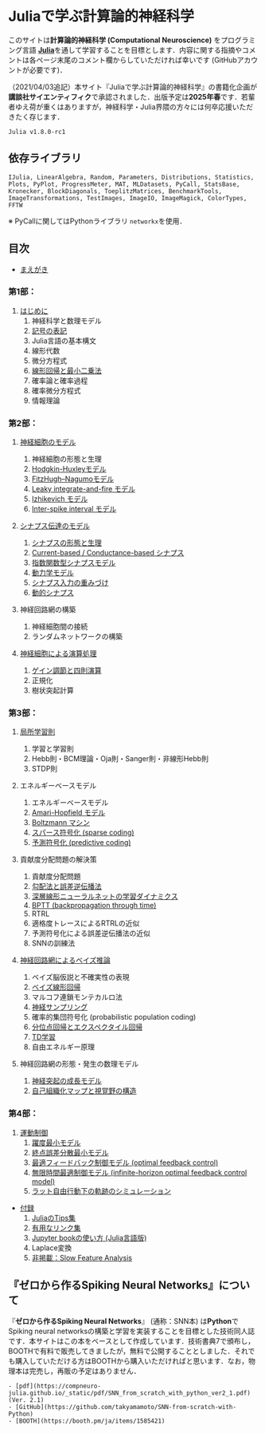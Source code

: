 # Juliaで学ぶ計算論的神経科学

このサイトは**計算論的神経科学 (Computational Neuroscience)** をプログラミング言語 [**Julia**](https://julialang.org/)を通して学習することを目標とします．内容に関する指摘やコメントは各ページ末尾のコメント欄からしていただければ幸いです (GitHubアカウントが必要です)．

（2021/04/03追記）本サイト『Juliaで学ぶ計算論的神経科学』の書籍化企画が**講談社サイエンティフィク**で承認されました．出版予定は**2025年春**です．若輩者ゆえ荷が重くはありますが，神経科学・Julia界隈の方々には何卒応援いただきたく存じます．

```{admonition} 記事で使用しているJuliaのバージョン
Julia v1.8.0-rc1
```

## 依存ライブラリ
`IJulia, LinearAlgebra, Random, Parameters, Distributions, Statistics, Plots, PyPlot, ProgressMeter, MAT, MLDatasets, PyCall, StatsBase, Kronecker, BlockDiagonals, ToeplitzMatrices, BenchmarkTools, ImageTransformations, TestImages, ImageIO, ImageMagick, ColorTypes, FFTW`

※ PyCallに関してはPythonライブラリ `networkx`を使用．

## 目次
- [まえがき](https://compneuro-julia.github.io/intro.html)

### 第1部：
1. [はじめに](https://compneuro-julia.github.io/introduction/intro.html)
    1. 神経科学と数理モデル
	1. [記号の表記](https://compneuro-julia.github.io/introduction/notation.html)
    1. Julia言語の基本構文
    2. 線形代数
    3. 微分方程式
    4. [線形回帰と最小二乗法](https://compneuro-julia.github.io/appendix/linear-regression.html)
    5. 確率論と確率過程
    6. 確率微分方程式
    7. 情報理論

### 第2部：
1. [神経細胞のモデル](https://compneuro-julia.github.io/neuron-model/intro.html)
    1. 神経細胞の形態と生理
	1. [Hodgkin-Huxleyモデル](https://compneuro-julia.github.io/neuron-model/hodgkin-huxley.html)
	1. [FitzHugh–Nagumoモデル](https://compneuro-julia.github.io/neuron-model/fhn.html)
	1. [Leaky integrate-and-fire モデル](https://compneuro-julia.github.io/neuron-model/lif.html)
	1. [Izhikevich モデル](https://compneuro-julia.github.io/neuron-model/izhikevich.html)
	1. [Inter-spike interval モデル](https://compneuro-julia.github.io/neuron-model/isi.html)

1. [シナプス伝達のモデル](https://compneuro-julia.github.io/synapse-model/intro.html)
	1. [シナプスの形態と生理](https://compneuro-julia.github.io/synapse-model/synapse.html)
	1. [Current-based / Conductance-based シナプス](https://compneuro-julia.github.io/synapse-model/current-conductance-synapse.html)
	1. [指数関数型シナプスモデル](https://compneuro-julia.github.io/synapse-model/expo-synapse.html)
	1. [動力学モデル](https://compneuro-julia.github.io/synapse-model/kinetic-synapse.html)
	1. [シナプス入力の重みづけ](https://compneuro-julia.github.io/synapse-model/synaptic-weighted.html)
	1. [動的シナプス](https://compneuro-julia.github.io/synapse-model/dynamical-synapses.html)

1. 神経回路網の構築
    1. 神経細胞間の接続
    1. ランダムネットワークの構築

1. [神経細胞による演算処理](https://compneuro-julia.github.io/neuronal-computation/intro.html)
	1. [ゲイン調節と四則演算](https://compneuro-julia.github.io/neuronal-computation/neuronal-arithmetic.html)
    1. 正規化
    1. 樹状突起計算

### 第3部：
1. [局所学習則](https://compneuro-julia.github.io/learning-rule/intro.html)
    1. 学習と学習則
    2. Hebb則・BCM理論・Oja則・Sanger則・非線形Hebb則
    3. STDP則

2. エネルギーベースモデル
	1. エネルギーベースモデル
	2. [Amari-Hopfield モデル](https://compneuro-julia.github.io/associative-memory-model/amari-hopfield-model.html) 
    1. [Boltzmann マシン](https://compneuro-julia.github.io/associative-memory-model/boltzmann-machine.html) 
    2. [スパース符号化 (sparse coding)](https://compneuro-julia.github.io/bayesian-brain/sparse-coding.html)
    3. [予測符号化 (predictive coding)](https://compneuro-julia.github.io/bayesian-brain/predictive-coding.html)
   
3. 貢献度分配問題の解決策
    1. 貢献度分配問題
	1. [勾配法と誤差逆伝播法](https://compneuro-julia.github.io/learning-rule/backpropagation-zipser-andersen.html)
    1. [深層線形ニューラルネットの学習ダイナミクス](https://compneuro-julia.github.io/learning-rule/linear-network-learning-dynamics.html)
	1. [BPTT (backpropagation through time)](https://compneuro-julia.github.io/learning-rule/bptt.html)
    1. RTRL
    1. 適格度トレースによるRTRLの近似
    1. 予測符号化による誤差逆伝播法の近似
    1. SNNの訓練法

4. [神経回路網によるベイズ推論](https://compneuro-julia.github.io/bayesian-brain/intro.html)
    1. ベイズ脳仮説と不確実性の表現
    2. [ベイズ線形回帰](https://compneuro-julia.github.io/appendix/bayesian-linear-regression.html)
    3. マルコフ連鎖モンテカルロ法
    4. [神経サンプリング](https://compneuro-julia.github.io/bayesian-brain/gaussian-scale-mixture.html)
    5. 確率的集団符号化 (probabilistic population coding)
    6. [分位点回帰とエクスペクタイル回帰](https://compneuro-julia.github.io/appendix/quantile-expectile-regression.html)
    7. [TD学習](https://compneuro-julia.github.io/reinforcement-learning/td-learning.html)
    8. 自由エネルギー原理

5.  神経回路網の形態・発生の数理モデル
    1. [神経突起の成長モデル](https://compneuro-julia.github.io/neural-development/neurite-growth-model.html)
    2. [自己組織化マップと視覚野の構造](https://compneuro-julia.github.io/neural-development/self-organizing-map.html)
    
### 第4部：
1. [運動制御](https://compneuro-julia.github.io/motor-learning/intro.html)
    1. [躍度最小モデル](https://compneuro-julia.github.io/motor-learning/minimum-jerk.html)
    1. [終点誤差分散最小モデル](https://compneuro-julia.github.io/motor-learning/minimum-variance.html)
    1. [最適フィードバック制御モデル (optimal feedback control)](https://compneuro-julia.github.io/motor-learning/optimal-feedback-control.html)
    1. [無限時間最適制御モデル (infinite-horizon optimal feedback control model)](https://compneuro-julia.github.io/motor-learning/infinite-horizon-ofc.html)
	1. [ラット自由行動下の軌跡のシミュレーション](https://compneuro-julia.github.io/appendix/rat-trajectory.html)

- [付録](https://compneuro-julia.github.io/appendix/intro.html)
	1. [JuliaのTips集](https://compneuro-julia.github.io/appendix/tips.html)
	2. [有用なリンク集](https://compneuro-julia.github.io/appendix/useful-links.html)
	3. [Jupyter bookの使い方 (Julia言語版)](https://compneuro-julia.github.io/appendix/usage-jupyter-book.html)
	4. Laplace変換
    1. [非掲載：Slow Feature Analysis](https://compneuro-julia.github.io/information-theory/slow-feature-analysis.html)

## 『ゼロから作るSpiking Neural Networks』について
『**ゼロから作るSpiking Neural Networks**』 (通称：SNN本) は**Python**でSpiking neural networksの構築と学習を実装することを目標とした技術同人誌です．本サイトはこの本をベースとして作成しています．技術書典7で頒布し，BOOTHで有料で販売してきましたが，無料で公開することとしました．それでも購入していただける方はBOOTHから購入いただければと思います．なお，物理本は完売し，再販の予定はありません．

```{admonition} 『ゼロから作るSpiking Neural Networks』Links
- [pdf](https://compneuro-julia.github.io/_static/pdf/SNN_from_scratch_with_python_ver2_1.pdf) (Ver. 2.1)
- [GitHub](https://github.com/takyamamoto/SNN-from-scratch-with-Python)
- [BOOTH](https://booth.pm/ja/items/1585421)
```




